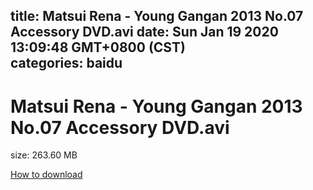 
title: Matsui Rena - Young Gangan 2013 No.07 Accessory DVD.avi
date: Sun Jan 19 2020 13:09:48 GMT+0800 (CST)    
categories: baidu
---

# Matsui Rena - Young Gangan 2013 No.07 Accessory DVD.avi
size: 263.60 MB
 
 

[How to download](https://bpcam.bemobtrk.com/go/2ceec3aa-1ca2-46d6-b9ff-aaa5c184517c?jno=774)
